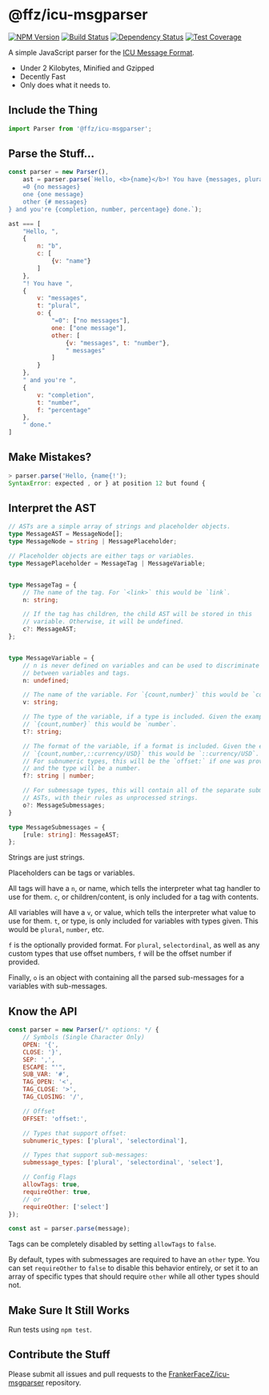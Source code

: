 # @ffz/icu-msgparser

[![NPM Version](https://img.shields.io/npm/v/@ffz/icu-msgparser.svg?style=flat)](https://npmjs.org/package/@ffz/icu-msgparser)
[![Build Status](https://img.shields.io/circleci/project/github/FrankerFaceZ/icu-msgparser.svg?style=flat)](https://circleci.com/gh/frankerfacez/icu-msgparser)
[![Dependency Status](https://img.shields.io/david/frankerfacez/icu-msgparser.svg?style=flat)](https://david-dm.org/frankerfacez/icu-msgparser)
[![Test Coverage](https://coveralls.io/repos/github/FrankerFaceZ/icu-msgparser/badge.svg?branch=master)](https://coveralls.io/github/FrankerFaceZ/icu-msgparser?branch=master)

A simple JavaScript parser for the [ICU Message Format](http://userguide.icu-project.org/formatparse/messages).

-   Under 2 Kilobytes, Minified and Gzipped
-   Decently Fast
-   Only does what it needs to.


## Include the Thing

```javascript
import Parser from '@ffz/icu-msgparser';
```


## Parse the Stuff...

```javascript
const parser = new Parser(),
    ast = parser.parse(`Hello, <b>{name}</b>! You have {messages, plural,
    =0 {no messages}
    one {one message}
    other {# messages}
} and you're {completion, number, percentage} done.`);

ast === [
    "Hello, ",
    {
        n: "b",
        c: [
            {v: "name"}
        ]
    },
    "! You have ",
    {
        v: "messages",
        t: "plural",
        o: {
            "=0": ["no messages"],
            one: ["one message"],
            other: [
                {v: "messages", t: "number"},
                " messages"
            ]
        }
    },
    " and you're ",
    {
        v: "completion",
        t: "number",
        f: "percentage"
    },
    " done."
]
```


## Make Mistakes?

```javascript
> parser.parse('Hello, {name{!');
SyntaxError: expected , or } at position 12 but found {
```


## Interpret the AST

```typescript
// ASTs are a simple array of strings and placeholder objects.
type MessageAST = MessageNode[];
type MessageNode = string | MessagePlaceholder;

// Placeholder objects are either tags or variables.
type MessagePlaceholder = MessageTag | MessageVariable;


type MessageTag = {
    // The name of the tag. For `<link>` this would be `link`.
    n: string;

    // If the tag has children, the child AST will be stored in this
    // variable. Otherwise, it will be undefined.
    c?: MessageAST;
};


type MessageVariable = {
    // n is never defined on variables and can be used to discriminate
    // between variables and tags.
    n: undefined;

    // The name of the variable. For `{count,number}` this would be `count`.
    v: string;

    // The type of the variable, if a type is included. Given the example
    // `{count,number}` this would be `number`.
    t?: string;

    // The format of the variable, if a format is included. Given the example
    // `{count,number,::currency/USD}` this would be `::currency/USD`.
    // For subnumeric types, this will be the `offset:` if one was provided
    // and the type will be a number.
    f?: string | number;

    // For submessage types, this will contain all of the separate submessage
    // ASTs, with their rules as unprocessed strings.
    o?: MessageSubmessages;
}

type MessageSubmessages = {
    [rule: string]: MessageAST;
};
```

Strings are just strings.

Placeholders can be tags or variables.

All tags will have a `n`, or name, which tells the interpreter what tag
handler to use for them. `c`, or children/content, is only included for a tag with
contents.

All variables will have a `v`, or value, which tells the interpreter what
value to use for them. `t`, or type, is only included for variables with
types given. This would be `plural`, `number`, etc.

`f` is the optionally provided format. For `plural`, `selectordinal`, as well
as any custom types that use offset numbers, `f` will be the offset number
if provided.

Finally, `o` is an object with containing all the parsed sub-messages for a
variables with sub-messages.


## Know the API

```javascript
const parser = new Parser(/* options: */ {
    // Symbols (Single Character Only)
    OPEN: '{',
    CLOSE: '}',
    SEP: ',',
    ESCAPE: "'",
    SUB_VAR: '#',
    TAG_OPEN: '<',
    TAG_CLOSE: '>',
    TAG_CLOSING: '/',

    // Offset
    OFFSET: 'offset:',

    // Types that support offset:
    subnumeric_types: ['plural', 'selectordinal'],

    // Types that support sub-messages:
    submessage_types: ['plural', 'selectordinal', 'select'],

    // Config Flags
    allowTags: true,
    requireOther: true,
    // or
    requireOther: ['select']
});

const ast = parser.parse(message);
```

Tags can be completely disabled by setting `allowTags` to `false`.

By default, types with submessages are required to have an `other` type. You
can set `requireOther` to `false` to disable this behavior entirely, or set
it to an array of specific types that should require `other` while all other
types should not.


## Make Sure It Still Works

Run tests using `npm test`.


## Contribute the Stuff

Please submit all issues and pull requests to the [FrankerFaceZ/icu-msgparser](https://github.com/frankerfacez/icu-msgparser) repository.
